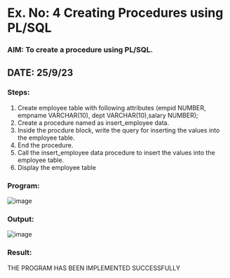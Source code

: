 # Ex. No: 4 Creating Procedures using PL/SQL

### AIM: To create a procedure using PL/SQL.
## DATE: 25/9/23
### Steps:
1. Create employee table with following attributes (empid NUMBER, empname VARCHAR(10), dept VARCHAR(10),salary NUMBER);
2. Create a procedure named as insert_employee data.
3. Inside the procdure block, write the query for inserting the values into the employee table.
4. End the procedure.
5. Call the insert_employee data procedure to insert the values into the employee table.
6. Display the employee table

### Program:

![image](https://github.com/selva258963/Ex-No-4-Creating-Procedures-using-PL-SQL/assets/121961701/ee0e189b-94ef-4bc4-be99-2ed8dee64f1b)

### Output:

![image](https://github.com/selva258963/Ex-No-4-Creating-Procedures-using-PL-SQL/assets/121961701/4dd6d096-b1b7-4777-9264-345c32912794)

### Result:
THE PROGRAM HAS BEEN IMPLEMENTED SUCCESSFULLY
